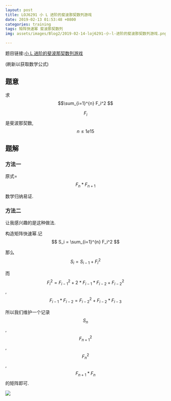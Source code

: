 ```yaml
---
layout: post
title: LOJ6291 小 L 进阶的斐波那契数列游戏
date: 2019-02-13 01:53:48 +0800
categories: training
tags: 矩阵快速幂 斐波那契数列
img: assets/images/Blog2/2019-02-14-loj6291-小-l-进阶的斐波那契数列游戏.png

---
```


题目链接:[小 L 进阶的斐波那契数列游戏][1]

(刷新以获取数学公式)

## **题意**

求$$\sum_{i=1}^{n} F_i^2 $$

$$F_i$$是斐波那契数,$$n≤1e15$$

## **题解**

### **方法一**

原式=$$F_n * F_{n+1} $$

数学归纳易证.

### **方法二**

让我感兴趣的是这种做法.

构造矩阵快速幂.记$$ S_i = \sum_{i=1}^{n} F_i^2 $$

那么 $$ S_i = S_{i-1} + F_i^2 $$

而$$ F_i^2 = F_{i-1}^2 + 2*F_{i-1}*F_{i-2} + F_{i-2}^2 $$, $$F_{i-1}*F_{i-2}=F_{i-2}^2+F_{i-2}*F_{i-3}$$

所以我们维护一个记录 $$S_n$$, $$F_{n+1}^2$$, $$F_{n}^2$$, $$F_{n+1}*F_n$$的矩阵即可.

![][2]

[1]: https://loj.ac/problem/6291
[2]: assets/images/Blog2/2019-02-14-loj6291-小-l-进阶的斐波那契数列游戏(2).png
